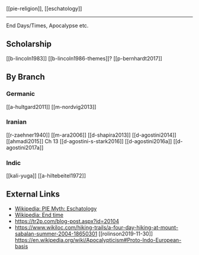 [[pie-religion]], [[eschatology]]

---

End Days/Times, Apocalypse etc.


## Scholarship
[[b-lincoln1983]]
[[b-lincoln1986-themes]]?
[[p-bernhardt2017]]

## By Branch

### Germanic
[[a-hultgard2011]]
[[m-nordvig2013]]

### Iranian
[[r-zaehner1940]]
[[m-ara2006]]
[[d-shapira2013]]
[[d-agostini2014]]
[[ahmadi2015]] Ch 13
[[d-agostini-s-stark2016]]
[[d-agostini2016a]]
[[d-agostini2017a]]

### Indic
[[kali-yuga]]
[[a-hiltebeitel1972]]

## External Links
- [Wikipedia: PIE Myth: Eschatology](https://en.wikipedia.org/wiki/Proto-Indo-European-mythology#Eschatology)
- [Wikipedia: End time](https://en.wikipedia.org/wiki/End-time)
- https://tr2p.com/blog-post.aspx?id=20104
- https://www.wikiloc.com/hiking-trails/a-four-day-hiking-at-mount-sabalan-summer-2004-18650301
[[rolinson2019-11-30]]
https://en.wikipedia.org/wiki/Apocalypticism#Proto-Indo-European-basis